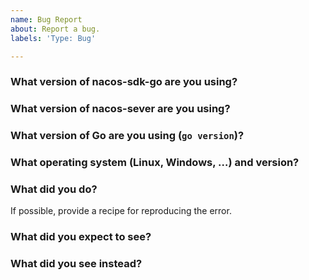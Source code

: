 ```yaml
---
name: Bug Report
about: Report a bug. 
labels: 'Type: Bug'

---
```


### What version of nacos-sdk-go are you using?

### What version of nacos-sever are you using?

### What version of Go are you using (`go version`)?

### What operating system (Linux, Windows, …) and version?

### What did you do?
If possible, provide a recipe for reproducing the error.

### What did you expect to see?

### What did you see instead?
